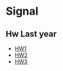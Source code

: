 # Signal

## Hw Last year
* [HW1](https://github.com/julien1941/Signal/blob/master/GuillaumeCucu/Custinne_Beaulieu_Escalona_homework1.pdf)
* [HW2](https://github.com/julien1941/Signal/blob/master/GuillaumeCucu/Custinne_Beaulieu_Escalona_Homework_2.pdf)
* [HW3](https://github.com/julien1941/Signal/blob/master/GuillaumeCucu/ELEN0071___Homework_3.pdf)
